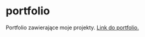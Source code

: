 # portfolio

Portfolio zawierające moje projekty. [Link do portfolio.](https://tojapawel.github.io/portfolio/)